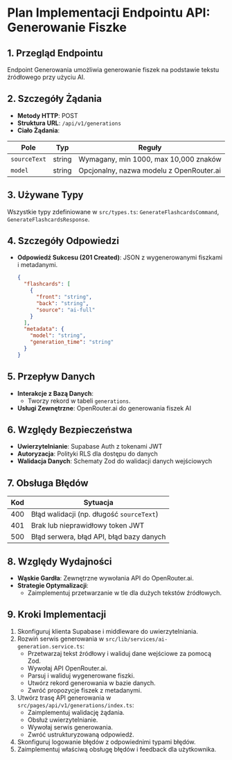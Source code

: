 # Plan Implementacji Endpointu API: Generowanie Fiszke

## 1. Przegląd Endpointu

Endpoint Generowania umożliwia generowanie fiszek na podstawie tekstu źródłowego przy użyciu AI.

## 2. Szczegóły Żądania

- **Metody HTTP**: POST
- **Struktura URL**: `/api/v1/generations`
- **Ciało Żądania**:

| Pole         | Typ    | Reguły                                   |
| ------------ | ------ | ---------------------------------------- |
| `sourceText` | string | Wymagany, min 1000, max 10,000 znaków    |
| `model`      | string | Opcjonalny, nazwa modelu z OpenRouter.ai |

## 3. Używane Typy

Wszystkie typy zdefiniowane w `src/types.ts`: `GenerateFlashcardsCommand`, `GenerateFlashcardsResponse`.

## 4. Szczegóły Odpowiedzi

- **Odpowiedź Sukcesu (201 Created)**: JSON z wygenerowanymi fiszkami i metadanymi.
  ```json
  {
    "flashcards": [
      {
        "front": "string",
        "back": "string",
        "source": "ai-full"
      }
    ],
    "metadata": {
      "model": "string",
      "generation_time": "string"
    }
  }
  ```

## 5. Przepływ Danych

- **Interakcje z Bazą Danych**:
  - Tworzy rekord w tabeli `generations`.
- **Usługi Zewnętrzne**: OpenRouter.ai do generowania fiszek AI

## 6. Względy Bezpieczeństwa

- **Uwierzytelnianie**: Supabase Auth z tokenami JWT
- **Autoryzacja**: Polityki RLS dla dostępu do danych
- **Walidacja Danych**: Schematy Zod do walidacji danych wejściowych

## 7. Obsługa Błędów

| Kod | Sytuacja                                  |
| --- | ----------------------------------------- |
| 400 | Błąd walidacji (np. długość `sourceText`) |
| 401 | Brak lub nieprawidłowy token JWT          |
| 500 | Błąd serwera, błąd API, błąd bazy danych  |

## 8. Względy Wydajności

- **Wąskie Gardła**: Zewnętrzne wywołania API do OpenRouter.ai.
- **Strategie Optymalizacji**:
  - Zaimplementuj przetwarzanie w tle dla dużych tekstów źródłowych.

## 9. Kroki Implementacji

1. Skonfiguruj klienta Supabase i middleware do uwierzytelniania.
2. Rozwiń serwis generowania w `src/lib/services/ai-generation.service.ts`:
   - Przetwarzaj tekst źródłowy i waliduj dane wejściowe za pomocą Zod.
   - Wywołaj API OpenRouter.ai.
   - Parsuj i waliduj wygenerowane fiszki.
   - Utwórz rekord generowania w bazie danych.
   - Zwróć propozycje fiszek z metadanymi.
3. Utwórz trasę API generowania w `src/pages/api/v1/generations/index.ts`:
   - Zaimplementuj walidację żądania.
   - Obsłuż uwierzytelnianie.
   - Wywołaj serwis generowania.
   - Zwróć ustrukturyzowaną odpowiedź.
4. Skonfiguruj logowanie błędów z odpowiednimi typami błędów.
5. Zaimplementuj właściwą obsługę błędów i feedback dla użytkownika.
